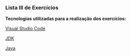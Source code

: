 ### Lista III de Exercícios

**Tecnologias utilizadas para a realização dos
 exercícios:**

[Visual Studio Code](https://code.visualstudio.com/)

[JDK](https://www.oracle.com/br/java/technologies/downloads/)

[Java](https://www.java.com/pt-BR/)
